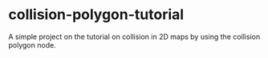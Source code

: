 # collision-polygon-tutorial
A simple project on the tutorial on collision in 2D maps by using the collision polygon node.
